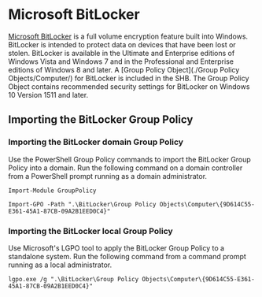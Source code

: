 # Microsoft BitLocker

[Microsoft BitLocker](https://technet.microsoft.com/en-us/library/cc731549.aspx) is a full volume encryption feature built into Windows. BitLocker is intended to protect data on devices that have been lost or stolen. BitLocker is available in the Ultimate and Enterprise editions of Windows Vista and Windows 7 and in the Professional and Enterprise editions of Windows 8 and later. A [Group Policy Object](./Group Policy Objects/Computer/) for BitLocker is included in the SHB. The Group Policy Object contains recommended security settings for BitLocker on Windows 10 Version 1511 and later.

## Importing the BitLocker Group Policy

### Importing the BitLocker domain Group Policy
Use the PowerShell Group Policy commands to import the BitLocker Group Policy into a domain. Run the following command on a domain controller from a PowerShell prompt running as a domain administrator. 

```
Import-Module GroupPolicy

Import-GPO -Path ".\BitLocker\Group Policy Objects\Computer\{9D614C55-E361-45A1-87CB-09A2B1EED0C4}"
```
### Importing the BitLocker local Group Policy
Use Microsoft's LGPO tool to apply the BitLocker Group Policy to a standalone system. Run the following command from a command prompt running as a local administrator.

```
lgpo.exe /g ".\BitLocker\Group Policy Objects\Computer\{9D614C55-E361-45A1-87CB-09A2B1EED0C4}"
```


